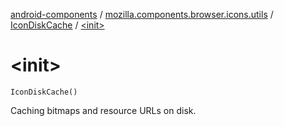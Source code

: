 [android-components](../../index.md) / [mozilla.components.browser.icons.utils](../index.md) / [IconDiskCache](index.md) / [&lt;init&gt;](./-init-.md)

# &lt;init&gt;

`IconDiskCache()`

Caching bitmaps and resource URLs on disk.

